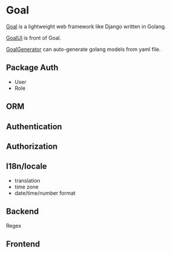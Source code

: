 # Goal
[Goal](https://github.com/huoyijie/Goal) is a lightweight web framework like Django written in Golang.

[GoalUI](https://github.com/huoyijie/GoalUI) is front of Goal.

[GoalGenerator](https://github.com/huoyijie/GoalGenerator) can auto-generate golang models from yaml file. 

## Package Auth

* User
* Role

## ORM

## Authentication

## Authorization

## I18n/locale

* translation
* time zone
* date/time/number format

## Backend

Regex

## Frontend

